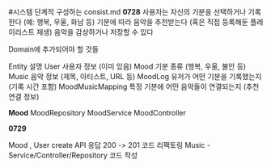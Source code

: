 #시스템 단계적 구성하는 consist.md
**0728** 
사용자는 자신의 기분을 선택하거나 기록한다 (예: 행복, 우울, 화남 등)
기분에 따라 음악을 추천받는다 (혹은 직접 등록해둔 플레이리스트 재생)
음악을 감상하거나 저장할 수 있다

Domain에 추가되어야 할 것들

Entity	설명
User	사용자 정보 (이미 있음)
Mood	기분 종류 (행복, 우울, 불안 등)
Music	음악 정보 (제목, 아티스트, URL 등)
MoodLog	유저가 어떤 기분을 기록했는지 (기록 시간 포함)
MoodMusicMapping	특정 기분에 어떤 음악들이 연결되는지 (추천 연결 정보)

**Mood**
MoodRepository
MoodService
MoodController


**0729**

Mood , User create API 응답 200 -> 201 코드 리팩토링 
Music - Service/Controller/Repository 코드 작성